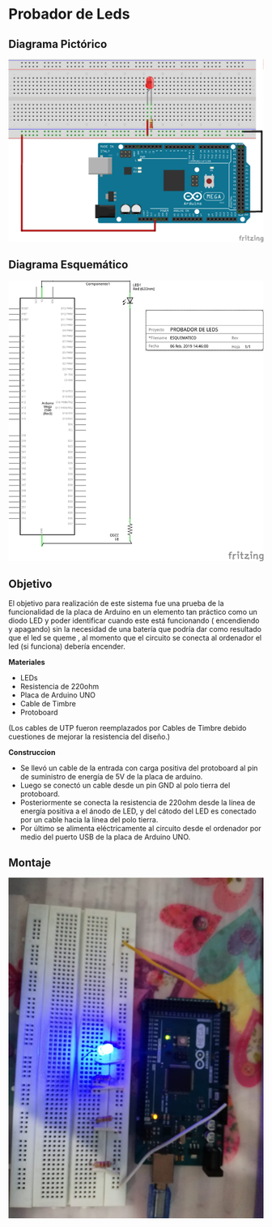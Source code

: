 # Probador de  Leds
##  Diagrama Pictórico
![](https://github.com/kksksie28o/proyecto-guiado/blob/master/images/probador%20de%20leds.png)
## Diagrama Esquemático
![](https://github.com/kksksie28o/proyecto-guiado/blob/master/images/esquematico.png)

## Objetivo
El objetivo para realización de este  sistema fue una prueba de la funcionalidad de la placa de Arduino  en un elemento tan práctico como un diodo LED y poder identificar cuando este está funcionando ( encendiendo y apagando) sin la necesidad de una batería que podría dar como resultado que el led se queme , al momento que el circuito se conecta al ordenador el led (si funciona) debería encender.


**Materiales**

* LEDs
* Resistencia de 220ohm
* Placa de Arduino UNO
* Cable de Timbre
* Protoboard

(Los cables de UTP fueron reemplazados por Cables de Timbre debido cuestiones de mejorar la resistencia del diseño.)

**Construccion**

* Se llevó un cable de la entrada con carga positiva del protoboard al pin de suministro de energía de 5V de la placa de arduino.
* Luego se conectó un cable desde un pin GND al polo tierra del protoboard.
* Posteriormente se conecta la resistencia de 220ohm desde la línea de energía positiva a el ánodo de LED, y del cátodo del LED es conectado por un cable hacia la línea del polo tierra.
* Por último se alimenta eléctricamente al circuito desde el ordenador por medio del puerto USB de la placa de Arduino UNO. 
## Montaje 
![](https://github.com/kksksie28o/proyecto-guiado/blob/master/images/construccion.jpeg)

